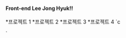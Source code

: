 #### Front-end Lee Jong Hyuk!!
*프로젝트 1
*프로젝트 2
*프로젝트 3
*프로젝트 4
`c
<html>
<head>
<title></title>
</head>
</html>
`